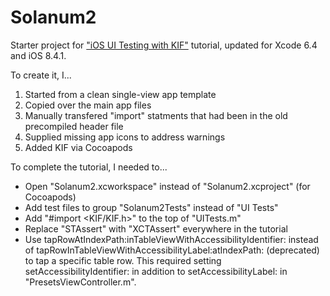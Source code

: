 # Solanum2

Starter project for ["iOS UI Testing with KIF"](http://www.raywenderlich.com/61419/ios-ui-testing-with-kif) tutorial, updated for Xcode 6.4 and iOS 8.4.1.

To create it, I...
1. Started from a clean single-view app template
2. Copied over the main app files
3. Manually transfered "import" statments that had been in the old precompiled header file
4. Supplied missing app icons to address warnings
5. Added KIF via Cocoapods

To complete the tutorial, I needed to...
- Open "Solanum2.xcworkspace" instead of "Solanum2.xcproject" (for Cocoapods)
- Add test files to group "Solanum2Tests" instead of "UI Tests"
- Add "#import <KIF/KIF.h>" to the top of "UITests.m"
- Replace "STAssert" with "XCTAssert" everywhere in the tutorial
- Use tapRowAtIndexPath:inTableViewWithAccessibilityIdentifier: instead of tapRowInTableViewWithAccessibilityLabel:atIndexPath: (deprecated) to tap a specific table row. This required setting setAccessibilityIdentifier: in addition to setAccessibilityLabel: in "PresetsViewController.m".
